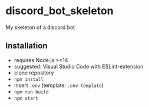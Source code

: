 # discord_bot_skeleton
My skeleton of a discord bot

## Installation
- requires Node.js >=14
- suggested: Visual Studio Code with ESLint-extension
- clone repository
- `npm install`
- insert `.env` (template: `.env-template`)
- `npm run build`
- `npm start`
